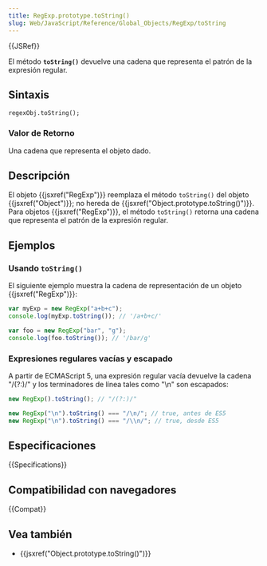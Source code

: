 ```yaml
---
title: RegExp.prototype.toString()
slug: Web/JavaScript/Reference/Global_Objects/RegExp/toString
---
```


{{JSRef}}

El método **`toString()`** devuelve una cadena que representa el patrón de la expresión regular.

## Sintaxis

```
regexObj.toString();
```

### Valor de Retorno

Una cadena que representa el objeto dado.

## Descripción

El objeto {{jsxref("RegExp")}} reemplaza el método `toString()` del objeto {{jsxref("Object")}}; no hereda de {{jsxref("Object.prototype.toString()")}}. Para objetos {{jsxref("RegExp")}}, el método `toString()` retorna una cadena que representa el patrón de la expresión regular.

## Ejemplos

### Usando `toString()`

El siguiente ejemplo muestra la cadena de representación de un objeto {{jsxref("RegExp")}}:

```js
var myExp = new RegExp("a+b+c");
console.log(myExp.toString()); // '/a+b+c/'

var foo = new RegExp("bar", "g");
console.log(foo.toString()); // '/bar/g'
```

### Expresiones regulares vacías y escapado

A partir de ECMAScript 5, una expresión regular vacía devuelve la cadena "/(?:)/" y los terminadores de línea tales como "\n" son escapados:

```js
new RegExp().toString(); // "/(?:)/"

new RegExp("\n").toString() === "/\n/"; // true, antes de ES5
new RegExp("\n").toString() === "/\\n/"; // true, desde ES5
```

## Especificaciones

{{Specifications}}

## Compatibilidad con navegadores

{{Compat}}

## Vea también

- {{jsxref("Object.prototype.toString()")}}
